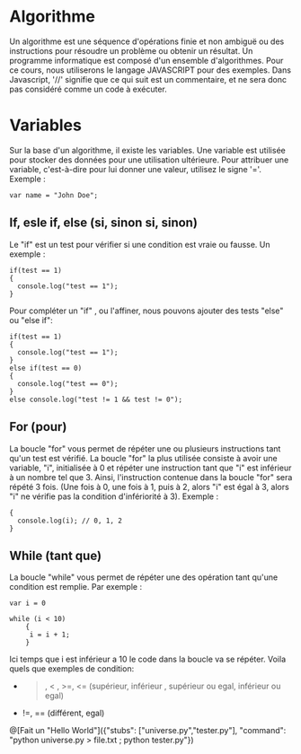 
# Algorithme

Un algorithme est une séquence d'opérations finie et non ambiguë ou des instructions pour résoudre un problème ou obtenir un résultat. Un programme informatique est composé d'un ensemble d'algorithmes. Pour ce cours, nous utiliserons le langage JAVASCRIPT pour des exemples. Dans Javascript, '//' signifie que ce qui suit est un commentaire, et ne sera donc pas considéré comme un code à exécuter.

# Variables


Sur la base d'un algorithme, il existe les variables. Une variable est utilisée pour stocker des données pour une utilisation ultérieure. Pour attribuer une variable, c'est-à-dire pour lui donner une valeur, utilisez le signe '='. Exemple :

```var name = "John Doe";```

## If, esle if, else (si, sinon si, sinon)

Le "if" est un test pour vérifier si une condition est vraie ou fausse. Un exemple :

```var test = 1;
if(test == 1)
{
  console.log("test == 1");
}
```

Pour compléter un "if" , ou l'affiner, nous pouvons ajouter des tests "else" ou "else if":

```var test = 1;
if(test == 1)
{
  console.log("test == 1");
}
else if(test == 0)
{
  console.log("test == 0");
}
else console.log("test != 1 && test != 0");
```

## For (pour)

La boucle "for" vous permet de répéter une ou plusieurs instructions tant qu'un test est vérifié. La boucle "for" la plus utilisée consiste à avoir une variable, "i", initialisée à 0 et répéter une instruction tant que "i" est inférieur à un nombre tel que 3. Ainsi, l'instruction contenue dans la boucle "for" sera répété 3 fois. (Une fois à 0, une fois à 1, puis à 2, alors "i" est égal à 3, alors "i" ne vérifie pas la condition d'infériorité à 3). Exemple :

```for(var i = 0; i < 3; i++)
{
  console.log(i); // 0, 1, 2
}
```

## While (tant que)

La boucle "while" vous permet de répéter une des opération tant qu'une condition est remplie. 
Par exemple :

```
var i = 0

while (i < 10)
	{
	 i = i + 1;
	}
```

Ici temps que i est inférieur a 10 le code dans la boucle va se répéter. Voila quels que exemples de condition:

* > , < , >=, <= (supérieur, inférieur , supérieur ou egal, inférieur ou egal)
* !=, == (différent, egal)

@[Fait un "Hello World"]({"stubs": ["universe.py","tester.py"], "command": "python universe.py > file.txt ; python tester.py"})